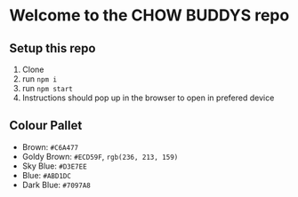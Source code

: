 # Welcome to the CHOW BUDDYS repo

## Setup this repo

1. Clone
2. run `npm i`
3. run `npm start`
4. Instructions should pop up in the browser to open in prefered device

## Colour Pallet

- Brown: `#C6A477`
- Goldy Brown: `#ECD59F`, `rgb(236, 213, 159)`
- Sky Blue: `#D3E7EE`
- Blue: `#ABD1DC`
- Dark Blue: `#7097A8`
